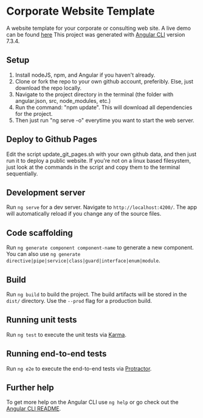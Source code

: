 # Corporate Website Template
A website template for your corporate or consulting web site.
A live demo can be found [here](https://andersklint.github.io/angular_corporate_website_template)
This project was generated with [Angular CLI](https://github.com/angular/angular-cli) version 7.3.4.

## Setup
1. Install nodeJS, npm, and Angular if you haven't already.
2. Clone or fork the repo to your own github account, preferibly. Else, just download the repo locally.
3. Navigate to the project directory in the terminal (the folder with angular.json, src, node_modules, etc.)
4. Run the command: "npm update". This will download all dependencies for the project.
5. Then just run "ng serve -o" everytime you want to start the web server.

## Deploy to Github Pages
Edit the script update_git_pages.sh with your own github data, and then just run it to deploy a public website.
If you're not on a linux based filesystem, just look at the commands in the script and copy them to the terminal
sequentially.

## Development server

Run `ng serve` for a dev server. Navigate to `http://localhost:4200/`. The app will automatically reload if you change any of the source files.

## Code scaffolding

Run `ng generate component component-name` to generate a new component. You can also use `ng generate directive|pipe|service|class|guard|interface|enum|module`.

## Build

Run `ng build` to build the project. The build artifacts will be stored in the `dist/` directory. Use the `--prod` flag for a production build.

## Running unit tests

Run `ng test` to execute the unit tests via [Karma](https://karma-runner.github.io).

## Running end-to-end tests

Run `ng e2e` to execute the end-to-end tests via [Protractor](http://www.protractortest.org/).

## Further help

To get more help on the Angular CLI use `ng help` or go check out the [Angular CLI README](https://github.com/angular/angular-cli/blob/master/README.md).
